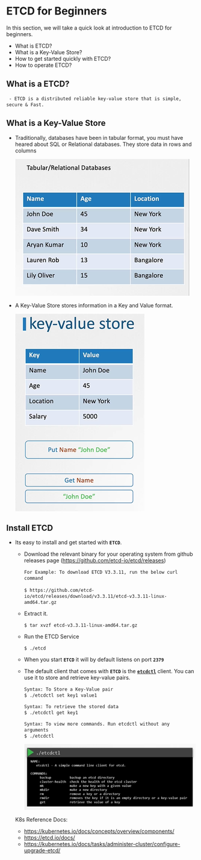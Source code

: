 # ETCD for Beginners

  In this section, we will take a quick look at introduction to ETCD for beginners. 
  - What is ETCD?
  - What is a Key-Value Store?
  - How to get started quickly with ETCD?
  - How to operate ETCD?
  
 ## What is a ETCD?
     - ETCD is a distributed reliable key-value store that is simple, secure & Fast.
     
## What is a Key-Value Store
   - Traditionally, databases have been in tabular format, you must have heared about SQL or Relational databases. They store data in rows and columns
       
     ![relational-dbs](../../images/relational-dbs.PNG)
     
   - A Key-Value Store stores information in a Key and Value format.
       
     ![key-value](../../images/key-value.PNG)
       
## Install ETCD
   - Its easy to install and get started with **`ETCD`**.
     - Download the relevant binary for your operating system from github releases page (https://github.com/etcd-io/etcd/releases)
       ```
       For Example: To download ETCD V3.3.11, run the below curl command
         
       $ https://github.com/etcd-io/etcd/releases/download/v3.3.11/etcd-v3.3.11-linux-amd64.tar.gz
       ```
     - Extract it.
       ```
       $ tar xvzf etcd-v3.3.11-linux-amd64.tar.gz 
       ```
     - Run the ETCD Service
       ```
       $ ./etcd
       ```
     - When you start **`ETCD`** it will by default listens on port **`2379`**
      - The default client that comes with **`ETCD`** is the [**`etcdctl`**](https://github.com/etcd-io/etcd/tree/main/etcdctl) client. You can use it to store and retrieve key-value pairs.
        ```
        Syntax: To Store a Key-Value pair
        $ ./etcdctl set key1 value1
        ```
        ```
        Syntax: To retrieve the stored data
        $ ./etcdctl get key1
        ```
        ```
        Syntax: To view more commands. Run etcdctl without any arguments
        $ ./etcdctl
        ```
        
        ![etcdctl](../../images/etcdctl.PNG)
        
       K8s Reference Docs:
       - https://kubernetes.io/docs/concepts/overview/components/
       - https://etcd.io/docs/
       - https://kubernetes.io/docs/tasks/administer-cluster/configure-upgrade-etcd/
       